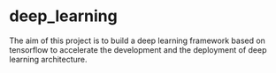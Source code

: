 # deep_learning

The aim of this project is to build a deep learning framework based on tensorflow to accelerate the development and the deployment of deep learning architecture.
